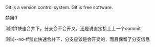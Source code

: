 Git is a version control system.
Git is free software.

禁用ff

测试ff快速合并下，分支会不会开叉，还是说直接接上上一个commit

测试--no-ff禁止快速合并下，分支应该是会开叉的，而且保留了分支信息
